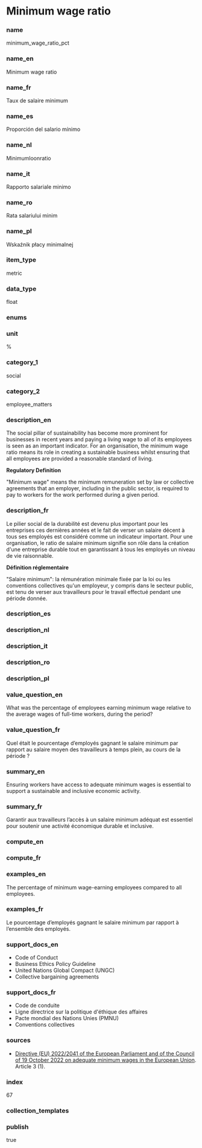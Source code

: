 # Minimum wage ratio

### name

minimum_wage_ratio_pct

### name_en

Minimum wage ratio

### name_fr

Taux de salaire minimum

### name_es

Proporción del salario mínimo

### name_nl

Minimumloonratio

### name_it

Rapporto salariale minimo

### name_ro

Rata salariului minim

### name_pl

Wskaźnik płacy minimalnej

### item_type

metric

### data_type

float

### enums



### unit

%

### category_1

social

### category_2

employee_matters

### description_en

The social pillar of sustainability has become more prominent for businesses in recent years and
paying a living wage to all of its employees is seen as an important indicator. For an organisation,
the minimum wage ratio means its role in creating a sustainable business whilst ensuring that all
employees are provided a reasonable standard of living.

**Regulatory Definition**

"Minimum wage" means the minimum remuneration set by law or collective agreements that an employer,
including in the public sector, is required to pay to workers for the work performed during a given
period.

### description_fr

Le pilier social de la durabilité est devenu plus important pour les entreprises ces dernières
années et le fait de verser un salaire décent à tous ses employés est considéré comme un indicateur
important. Pour une organisation, le ratio de salaire minimum signifie son rôle dans la création
d'une entreprise durable tout en garantissant à tous les employés un niveau de vie raisonnable.

**Définition réglementaire**

"Salaire minimum": la rémunération minimale fixée par la loi ou les conventions collectives
qu'un employeur, y compris dans le secteur public, est tenu de verser aux travailleurs pour le
travail effectué pendant une période donnée.

### description_es

### description_nl

### description_it

### description_ro

### description_pl


### value_question_en

What was the percentage of employees earning minimum wage relative to the average wages of
full-time workers, during the period?

### value_question_fr


Quel était le pourcentage d’employés gagnant le salaire minimum par rapport au salaire moyen des
travailleurs à temps plein, au cours de la période ?

### summary_en

Ensuring workers have access to adequate minimum wages is essential to support a sustainable and
inclusive economic activity.

### summary_fr

Garantir aux travailleurs l’accès à un salaire minimum adéquat est essentiel pour soutenir une
activité économique durable et inclusive.

### compute_en



### compute_fr



### examples_en

The percentage of minimum wage-earning employees compared to all employees.

### examples_fr

Le pourcentage d’employés gagnant le salaire minimum par rapport à l’ensemble des employés.

### support_docs_en

- Code of Conduct
- Business Ethics Policy Guideline
- United Nations Global Compact (UNGC)
- Collective bargaining agreements

### support_docs_fr

- Code de conduite
- Ligne directrice sur la politique d'éthique des affaires
- Pacte mondial des Nations Unies (PMNU)
- Conventions collectives

### sources

- [Directive (EU) 2022/2041 of the European Parliament and of the Council of 19 October 2022 on adequate minimum wages in the European Union](https://eur-lex.europa.eu/legal-content/EN/TXT/?uri=CELEX%3A32022L2041#PP2Contents).
Article 3 (1).
            
### index

67

### collection_templates


### publish

true
